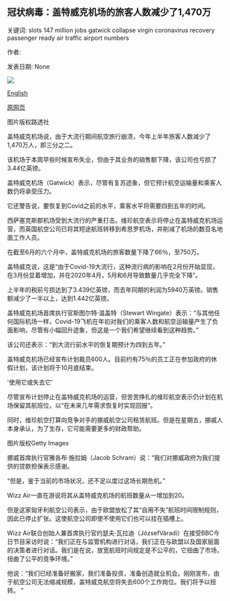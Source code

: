 ## 冠状病毒：盖特威克机场的旅客人数减少了1,470万

关键词: slots 147 million jobs gatwick collapse virgin coronavirus recovery passenger ready air traffic airport numbers

作者: 

发表日期: None

![](https://ichef.bbci.co.uk/news/1024/branded_news/DF2F/production/_114153175_hi063062800.jpg)

[English](Coronavirus%3A%20Gatwick%20passenger%20numbers%20collapse%20by%2014.7%20million.md)

[原网页](https://www.bbc.com/news/business-53943734)

图片版权路透社

盖特威克机场说，由于大流行期间航空旅行崩溃，今年上半年旅客人数减少了1,470万人，即三分之二。

该机场于本周早些时候宣布失业，但由于其业务的销售额下降，该公司也亏损了3.44亿英镑。

盖特威克机场（Gatwick）表示，尽管有复苏迹象，但它预计航空运输量和乘客人数仍将承受压力。

它还警告说，要恢复到Covid之前的水平，乘客水平将需要四到五年的时间。

西萨塞克斯郡机场受到大流行的严重打击。维珍航空表示将停止在盖特威克机场运营，而英国航空公司已将其短途航班转移到希思罗机场，并削减了机场的数百名地面工作人员。

在截至6月的六个月中，盖特威克机场的旅客数量下降了66％，至750万。

盖特威克说，这是“由于Covid-19大流行，这种流行病的影响在2月份开始显现，在3月份显着增加，并在2020年4月，5月和6月导致数量几乎完全下降”。

上半年的税前亏损达到了3.439亿英镑，而去年同期的利润为5940万英镑。销售额减少了一半以上，达到1.442亿英镑。

盖特威克机场首席执行官斯图尔特·温盖特（Stewart Wingate）表示：“与其他任何国际机场一样，Covid-19飞机在年初对我们的乘客人数和航空运输量产生了负面影响，尽管有小幅回升迹象，但这是一个我们希望继续看到这种趋势。”

该公司还表示：“到大流行前水平的恢复期预计为四到五年。”

盖特威克机场已经宣布计划裁员600人。目前约有75％的员工正在参加政府的休假计划，该计划将于10月底结束。

'使用它或失去它'

尽管宣布计划停止在盖特威克机场的运营，但苦苦挣扎的维珍航空表示仍计划在机场保留其航班位，以“在未来几年需求恢复时实现回报”。

同时，维珍航空打算向竞争对手的挪威航空公司租赁航班。但是在星期五，挪威人本身承认，为了生存，它可能需要更多的财政帮助。

图片版权Getty Images

挪威首席执行官雅各布·施拉姆（Jacob Schram）说：“我们对挪威政府为我们提供的贷款担保表示感谢。

“但是，鉴于当前的市场状况，还不足以度过这场长期危机。”

Wizz Air一直在游说将其从盖特威克机场的航班数量从一增加到20。

但是这家匈牙利航空公司表示，由于欧盟放松了其“自用不失”航班时间限制规则，因此已停止扩张。这使航空公司即使不使用它们也可以挂在插槽上。

Wizz Air联合创始人兼首席执行官约瑟夫·瓦拉迪（JózsefVáradi）在接受BBC今日节目采访时说：“我们正在与监管机构进行对话，我们正在与欧盟以及国家层面的决策者进行对话。我们是在说，放宽航班时间规定是不公平的，它扭曲了市场，扭曲了公平的竞争环境。”

他说：“我们已经准备好搬家，我们准备投资，准备创造就业机会。刚刚宣布，由于航空公司无法缩减规模，盖特威克航空将失去600个工作岗位。我们将予以扭转。 ”